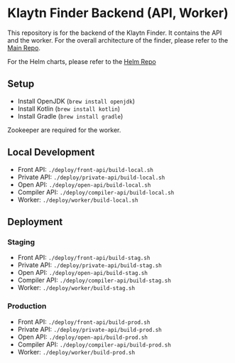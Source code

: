# Klaytn Finder Backend (API, Worker)

This repository is for the backend of the Klaytn Finder. It contains the API and the worker.
For the overall architecture of the finder, please refer to the [Main Repo](https://github.com/klaytn/finder/blob/main/README.md).

For the Helm charts, please refer to the [Helm Repo](https://github.com/klaytn/finder-helm-chart/blob/main/README.md)

## Setup

- Install OpenJDK (`brew install openjdk`)
- Install Kotlin (`brew install kotlin`)
- Install Gradle (`brew install gradle`)

Zookeeper are required for the worker.

## Local Development

- Front API: `./deploy/front-api/build-local.sh`
- Private API: `./deploy/private-api/build-local.sh`
- Open API: `./deploy/open-api/build-local.sh`
- Compiler API: `./deploy/compiler-api/build-local.sh`
- Worker: `./deploy/worker/build-local.sh`

## Deployment

### Staging

- Front API: `./deploy/front-api/build-stag.sh`
- Private API: `./deploy/private-api/build-stag.sh`
- Open API: `./deploy/open-api/build-stag.sh`
- Compiler API: `./deploy/compiler-api/build-stag.sh`
- Worker: `./deploy/worker/build-stag.sh`

### Production

- Front API: `./deploy/front-api/build-prod.sh`
- Private API: `./deploy/private-api/build-prod.sh`
- Open API: `./deploy/open-api/build-prod.sh`
- Compiler API: `./deploy/compiler-api/build-prod.sh`
- Worker: `./deploy/worker/build-prod.sh`
